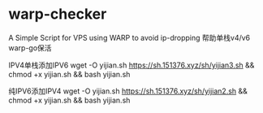 # warp-checker
A Simple Script for VPS using WARP to avoid ip-dropping
帮助单栈v4/v6 warp-go保活

IPV4单栈添加IPV6
wget -O yijian.sh https://sh.151376.xyz/sh/yijian3.sh && chmod +x yijian.sh && bash yijian.sh

纯IPV6添加IPV4
wget -O yijian.sh https://sh.151376.xyz/sh/yijian2.sh && chmod +x yijian.sh && bash yijian.sh

